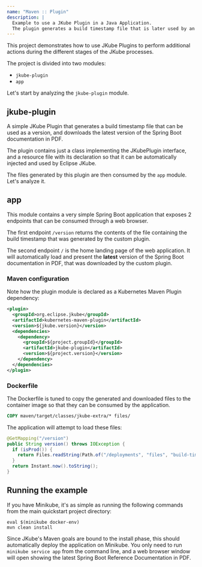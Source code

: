 ```yaml
---
name: "Maven :: Plugin"
description: |
  Example to use a JKube Plugin in a Java Application.
  The plugin generates a build timestamp file that is later used by an application to return its version in and endpoint. It also downloads the latest Spring Boot Reference Documentation PDF to be exposed by the application as its home landing page.
---
```


This project demonstrates how to use JKube Plugins to perform additional actions during the different stages of the JKube processes.

The project is divided into two modules:
- `jkube-plugin`
- `app`

Let's start by analyzing the `jkube-plugin` module.

## jkube-plugin

A simple JKube Plugin that generates a build timestamp file that can be used as a version, and downloads the latest version of the Spring Boot documentation in PDF.

The plugin contains just a class implementing the JKubePlugin interface, and a resource file with its declaration so that it can be automatically injected and used by Eclipse JKube.

The files generated by this plugin are then consumed by the `app` module. Let's analyze it.

## app

This module contains a very simple Spring Boot application that exposes 2 endpoints that can be consumed through a web browser.

The first endpoint `/version` returns the contents of the file containing the build timestamp that was generated by the custom plugin.

The second endpoint `/` is the home landing page of the web application. It will automatically load and present the **latest** version of the Spring Boot documentation in PDF, that was downloaded by the custom plugin.

### Maven configuration

Note how the plugin module is declared as a Kubernetes Maven Plugin dependency:
```xml
<plugin>
  <groupId>org.eclipse.jkube</groupId>
  <artifactId>kubernetes-maven-plugin</artifactId>
  <version>${jkube.version}</version>
  <dependencies>
    <dependency>
      <groupId>${project.groupId}</groupId>
      <artifactId>jkube-plugin</artifactId>
      <version>${project.version}</version>
    </dependency>
  </dependencies>
</plugin>
```

### Dockerfile
The Dockerfile is tuned to copy the generated and downloaded files to the container image so that they can be consumed by the application.

```dockerfile
COPY maven/target/classes/jkube-extra/* files/
```

The application will attempt to load these files:
```java
@GetMapping("/version")
public String version() throws IOException {
  if (isProd()) {
    return Files.readString(Path.of("/deployments", "files", "build-timestamp"));
  }
  return Instant.now().toString();
}
```


## Running the example

If you have Minikube, it's as simple as running the following commands from the main quickstart project directory:

```shell
eval $(minikube docker-env)
mvn clean install
```

Since JKube's Maven goals are bound to the install phase, this should automatically deploy the application on Minikube.
You only need to run `minikube service app` from the command line, and a web browser window will open showing the latest Spring Boot Reference Documentation in PDF.

